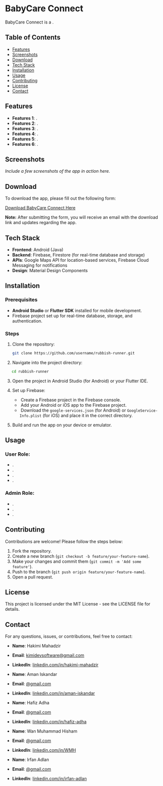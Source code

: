 # BabyCare Connect

BabyCare Connect is a .

## Table of Contents
- [Features](#features)
- [Screenshots](#screenshots)
- [Download](#download)
- [Tech Stack](#tech-stack)
- [Installation](#installation)
- [Usage](#usage)
- [Contributing](#contributing)
- [License](#license)
- [Contact](#contact)

## Features

- **Features 1**: .
- **Features 2**: .
- **Features 3**: .
- **Features 4**: .
- **Features 5**: .
- **Features 6**: .

## Screenshots

*Include a few screenshots of the app in action here.*

## Download

To download the app, please fill out the following form:

[Download BabyCare Connect Here](https://forms.gle/9RM6M4ANsvo54n1U8)

**Note:** After submitting the form, you will receive an email with the download link and updates regarding the app.

## Tech Stack

- **Frontend**: Android (Java) 
- **Backend**: Firebase, Firestore (for real-time database and storage)
- **APIs**: Google Maps API for location-based services, Firebase Cloud Messaging for notifications
- **Design**: Material Design Components

## Installation

### Prerequisites

- **Android Studio** or **Flutter SDK** installed for mobile development.
- Firebase project set up for real-time database, storage, and authentication.

### Steps

1. Clone the repository:

   ```bash
   git clone https://github.com/username/rubbish-runner.git

2. Navigate into the project directory:
```bash
   cd rubbish-runner
```
3. Open the project in Android Studio (for Android) or your Flutter IDE.

4. Set up Firebase:
   - &nbsp;Create a Firebase project in the Firebase console.
   - &nbsp;Add your Android or iOS app to the Firebase project.
   - &nbsp;Download the `google-services.json` (for Android) or `GoogleService-Info.plist` (for iOS) and place it in the correct directory.

5. Build and run the app on your device or emulator.

## Usage

### User Role:
-  .
-  .
-  .
-  .

### Admin Role:
- .
- .
- .

## Contributing
Contributions are welcome! Please follow the steps below:

1. Fork the repository.
2. Create a new branch (`git checkout -b feature/your-feature-name`).
3. Make your changes and commit them (`git commit -m 'Add some feature'`).
4. Push to the branch (`git push origin feature/your-feature-name`).
5. Open a pull request.

## License
This project is licensed under the MIT License - see the LICENSE file for details.

## Contact

For any questions, issues, or contributions, feel free to contact:

- **Name**: Hakimi Mahadzir
- **Email**: [kimidevsoftware@gmail.com](mailto:kimidevsoftware@gmail.com)
- **LinkedIn**: [linkedin.com/in/hakimi-mahadzir](https://www.linkedin.com/in/hakimi-mahadzir-dev/)

- **Name**: Aman Iskandar
- **Email**: [@gmail.com](mailto:amaniskandar04@gmail.com)
- **LinkedIn**: [linkedin.com/in/aman-iskandar](https://www.linkedin.com/in/aman-iskandar-mohamad-dzulhaidi-723932249/)

- **Name**: Hafiz Adha
- **Email**: [@gmail.com](mailto:hafizadhaazahari@gmail.com)
- **LinkedIn**: [linkedin.com/in/hafiz-adha](https://www.linkedin.com/in/hafiz-adha-bin-mohd-azahari-7871262ab/)

- **Name**: Wan Muhammad Hisham
- **Email**: [@gmail.com](mailto:whisham04@gmail.com)
- **LinkedIn**: [linkedin.com/in/WMH](https://www.linkedin.com/in/wan-muhammad-hisham-bin-md-edlan-jafny-ba8aa929b/)

- **Name**: Irfan Adlan
- **Email**: [@gmail.com](mailto:)
- **LinkedIn**: [linkedin.com/in/irfan-adlan](https://www.linkedin.com/in/muhammad-irfan-9b3615294/)

